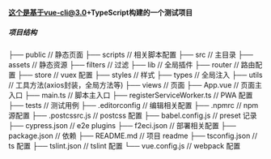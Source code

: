 #### 这个是基于vue-cli@3.0+TypeScript构建的一个测试项目
##### 项目结构
├── public // 静态页面
├── scripts // 相关脚本配置
├── src // 主目录
    ├── assets // 静态资源
    ├── filters // 过滤
    ├── lib // 全局插件
    ├── router // 路由配置
    ├── store // vuex 配置
    ├── styles // 样式
    ├── types // 全局注入
    ├── utils // 工具方法(axios封装，全局方法等)
    ├── views // 页面
    ├── App.vue // 页面主入口
    ├── main.ts // 脚本主入口
    ├── registerServiceWorker.ts // PWA 配置
├── tests // 测试用例
├── .editorconfig // 编辑相关配置
├── .npmrc // npm 源配置
├── .postcssrc.js // postcss 配置
├── babel.config.js // preset 记录
├── cypress.json // e2e plugins
├── f2eci.json // 部署相关配置
├── package.json // 依赖
├── README.md // 项目 readme
├── tsconfig.json // ts 配置
├── tslint.json // tslint 配置
└── vue.config.js // webpack 配置
